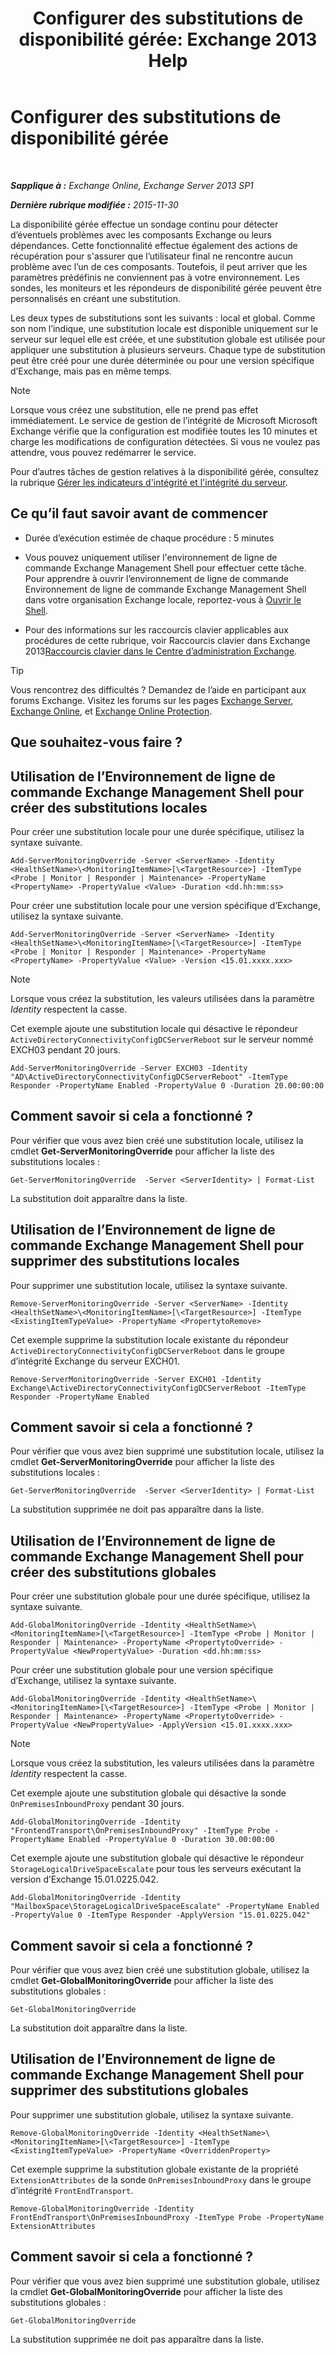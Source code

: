 ﻿---
title: 'Configurer des substitutions de disponibilité gérée: Exchange 2013 Help'
TOCTitle: Configurer des substitutions de disponibilité gérée
ms:assetid: c8f315b3-1d5e-4ad9-8bea-9c3a4a13ebfc
ms:mtpsurl: https://technet.microsoft.com/fr-fr/library/Dn482055(v=EXCHG.150)
ms:contentKeyID: 59890420
ms.date: 05/23/2018
mtps_version: v=EXCHG.150
ms.translationtype: MT
---

# Configurer des substitutions de disponibilité gérée

 

_**Sapplique à :** Exchange Online, Exchange Server 2013 SP1_

_**Dernière rubrique modifiée :** 2015-11-30_

La disponibilité gérée effectue un sondage continu pour détecter d’éventuels problèmes avec les composants Exchange ou leurs dépendances. Cette fonctionnalité effectue également des actions de récupération pour s'assurer que l’utilisateur final ne rencontre aucun problème avec l’un de ces composants. Toutefois, il peut arriver que les paramètres prédéfinis ne conviennent pas à votre environnement. Les sondes, les moniteurs et les répondeurs de disponibilité gérée peuvent être personnalisés en créant une substitution.

Les deux types de substitutions sont les suivants : local et global. Comme son nom l’indique, une substitution locale est disponible uniquement sur le serveur sur lequel elle est créée, et une substitution globale est utilisée pour appliquer une substitution à plusieurs serveurs. Chaque type de substitution peut être créé pour une durée déterminée ou pour une version spécifique d’Exchange, mais pas en même temps.

> [!NOTE]
> Lorsque vous créez une substitution, elle ne prend pas effet immédiatement. Le service de gestion de l’intégrité de Microsoft Microsoft Exchange vérifie que la configuration est modifiée toutes les 10 minutes et charge les modifications de configuration détectées. Si vous ne voulez pas attendre, vous pouvez redémarrer le service.


Pour d’autres tâches de gestion relatives à la disponibilité gérée, consultez la rubrique [Gérer les indicateurs d'intégrité et l'intégrité du serveur](manage-health-sets-and-server-health-exchange-2013-help.md).

## Ce qu’il faut savoir avant de commencer

  - Durée d’exécution estimée de chaque procédure : 5 minutes

  - Vous pouvez uniquement utiliser l'environnement de ligne de commande Exchange Management Shell pour effectuer cette tâche. Pour apprendre à ouvrir l’environnement de ligne de commande Environnement de ligne de commande Exchange Management Shell dans votre organisation Exchange locale, reportez-vous à [Ouvrir le Shell](https://technet.microsoft.com/fr-fr/library/dd638134\(v=exchg.150\)).

  - Pour des informations sur les raccourcis clavier applicables aux procédures de cette rubrique, voir Raccourcis clavier dans Exchange 2013[Raccourcis clavier dans le Centre d’administration Exchange](keyboard-shortcuts-in-the-exchange-admin-center-exchange-online-protection-help.md).

> [!TIP]
> Vous rencontrez des difficultés ? Demandez de l’aide en participant aux forums Exchange. Visitez les forums sur les pages <a href="https://go.microsoft.com/fwlink/p/?linkid=60612">Exchange Server</a>, <a href="https://go.microsoft.com/fwlink/p/?linkid=267542">Exchange Online</a>, et <a href="https://go.microsoft.com/fwlink/p/?linkid=285351">Exchange Online Protection</a>.


## Que souhaitez-vous faire ?

## Utilisation de l’Environnement de ligne de commande Exchange Management Shell pour créer des substitutions locales

Pour créer une substitution locale pour une durée spécifique, utilisez la syntaxe suivante.

    Add-ServerMonitoringOverride -Server <ServerName> -Identity <HealthSetName>\<MonitoringItemName>[\<TargetResource>] -ItemType <Probe | Monitor | Responder | Maintenance> -PropertyName <PropertyName> -PropertyValue <Value> -Duration <dd.hh:mm:ss>

Pour créer une substitution locale pour une version spécifique d’Exchange, utilisez la syntaxe suivante.

    Add-ServerMonitoringOverride -Server <ServerName> -Identity <HealthSetName>\<MonitoringItemName>[\<TargetResource>] -ItemType <Probe | Monitor | Responder | Maintenance> -PropertyName <PropertyName> -PropertyValue <Value> -Version <15.01.xxxx.xxx>

> [!NOTE]
> Lorsque vous créez la substitution, les valeurs utilisées dans la paramètre <em>Identity</em> respectent la casse.


Cet exemple ajoute une substitution locale qui désactive le répondeur `ActiveDirectoryConnectivityConfigDCServerReboot` sur le serveur nommé EXCH03 pendant 20 jours.

    Add-ServerMonitoringOverride -Server EXCH03 -Identity "AD\ActiveDirectoryConnectivityConfigDCServerReboot" -ItemType Responder -PropertyName Enabled -PropertyValue 0 -Duration 20.00:00:00

## Comment savoir si cela a fonctionné ?

Pour vérifier que vous avez bien créé une substitution locale, utilisez la cmdlet **Get-ServerMonitoringOverride** pour afficher la liste des substitutions locales :

    Get-ServerMonitoringOverride  -Server <ServerIdentity> | Format-List

La substitution doit apparaître dans la liste.

## Utilisation de l’Environnement de ligne de commande Exchange Management Shell pour supprimer des substitutions locales

Pour supprimer une substitution locale, utilisez la syntaxe suivante.

    Remove-ServerMonitoringOverride -Server <ServerName> -Identity <HealthSetName>\<MonitoringItemName>[\<TargetResource>] -ItemType <ExistingItemTypeValue> -PropertyName <PropertytoRemove>

Cet exemple supprime la substitution locale existante du répondeur `ActiveDirectoryConnectivityConfigDCServerReboot` dans le groupe d’intégrité Exchange du serveur EXCH01.

    Remove-ServerMonitoringOverride -Server EXCH01 -Identity Exchange\ActiveDirectoryConnectivityConfigDCServerReboot -ItemType Responder -PropertyName Enabled

## Comment savoir si cela a fonctionné ?

Pour vérifier que vous avez bien supprimé une substitution locale, utilisez la cmdlet **Get-ServerMonitoringOverride** pour afficher la liste des substitutions locales :

    Get-ServerMonitoringOverride  -Server <ServerIdentity> | Format-List

La substitution supprimée ne doit pas apparaître dans la liste.

## Utilisation de l’Environnement de ligne de commande Exchange Management Shell pour créer des substitutions globales

Pour créer une substitution globale pour une durée spécifique, utilisez la syntaxe suivante.

    Add-GlobalMonitoringOverride -Identity <HealthSetName>\<MonitoringItemName>[\<TargetResource>] -ItemType <Probe | Monitor | Responder | Maintenance> -PropertyName <PropertytoOverride> -PropertyValue <NewPropertyValue> -Duration <dd.hh:mm:ss>

Pour créer une substitution globale pour une version spécifique d’Exchange, utilisez la syntaxe suivante.

    Add-GlobalMonitoringOverride -Identity <HealthSetName>\<MonitoringItemName>[\<TargetResource>] -ItemType <Probe | Monitor | Responder | Maintenance> -PropertyName <PropertytoOverride> -PropertyValue <NewPropertyValue> -ApplyVersion <15.01.xxxx.xxx>

> [!NOTE]
> Lorsque vous créez la substitution, les valeurs utilisées dans la paramètre <em>Identity</em> respectent la casse.


Cet exemple ajoute une substitution globale qui désactive la sonde `OnPremisesInboundProxy` pendant 30 jours.

    Add-GlobalMonitoringOverride -Identity "FrontendTransport\OnPremisesInboundProxy" -ItemType Probe -PropertyName Enabled -PropertyValue 0 -Duration 30.00:00:00

Cet exemple ajoute une substitution globale qui désactive le répondeur `StorageLogicalDriveSpaceEscalate` pour tous les serveurs exécutant la version d’Exchange 15.01.0225.042.

    Add-GlobalMonitoringOverride -Identity "MailboxSpace\StorageLogicalDriveSpaceEscalate" -PropertyName Enabled -PropertyValue 0 -ItemType Responder -ApplyVersion "15.01.0225.042"

## Comment savoir si cela a fonctionné ?

Pour vérifier que vous avez bien créé une substitution globale, utilisez la cmdlet **Get-GlobalMonitoringOverride** pour afficher la liste des substitutions globales :

    Get-GlobalMonitoringOverride

La substitution doit apparaître dans la liste.

## Utilisation de l’Environnement de ligne de commande Exchange Management Shell pour supprimer des substitutions globales

Pour supprimer une substitution globale, utilisez la syntaxe suivante.

    Remove-GlobalMonitoringOverride -Identity <HealthSetName>\<MonitoringItemName>[\<TargetResource>] -ItemType <ExistingItemTypeValue> -PropertyName <OverriddenProperty>

Cet exemple supprime la substitution globale existante de la propriété `ExtensionAttributes` de la sonde `OnPremisesInboundProxy` dans le groupe d’intégrité `FrontEndTransport`.

    Remove-GlobalMonitoringOverride -Identity FrontEndTransport\OnPremisesInboundProxy -ItemType Probe -PropertyName ExtensionAttributes

## Comment savoir si cela a fonctionné ?

Pour vérifier que vous avez bien supprimé une substitution globale, utilisez la cmdlet **Get-GlobalMonitoringOverride** pour afficher la liste des substitutions globales :

    Get-GlobalMonitoringOverride

La substitution supprimée ne doit pas apparaître dans la liste.

